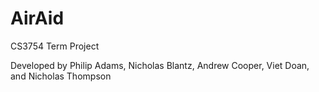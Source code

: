 # AirAid
CS3754 Term Project 

Developed by Philip Adams, Nicholas Blantz, Andrew Cooper, Viet Doan, and Nicholas Thompson
